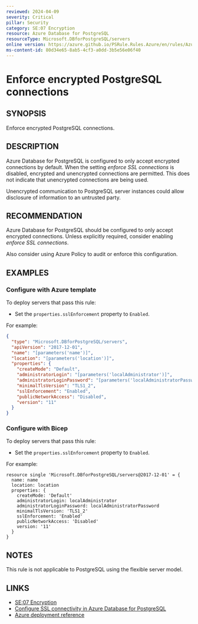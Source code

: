 ```yaml
---
reviewed: 2024-04-09
severity: Critical
pillar: Security
category: SE:07 Encryption
resource: Azure Database for PostgreSQL
resourceType: Microsoft.DBforPostgreSQL/servers
online version: https://azure.github.io/PSRule.Rules.Azure/en/rules/Azure.PostgreSQL.UseSSL/
ms-content-id: 80d34e65-8ab5-4cf3-a0dd-3b5e56e06f40
---
```


# Enforce encrypted PostgreSQL connections

## SYNOPSIS

Enforce encrypted PostgreSQL connections.

## DESCRIPTION

Azure Database for PostgreSQL is configured to only accept encrypted connections by default.
When the setting _enforce SSL connections_ is disabled, encrypted and unencrypted connections are permitted.
This does not indicate that unencrypted connections are being used.

Unencrypted communication to PostgreSQL server instances could allow disclosure of information to an untrusted party.

## RECOMMENDATION

Azure Database for PostgreSQL should be configured to only accept encrypted connections.
Unless explicitly required, consider enabling _enforce SSL connections_.

Also consider using Azure Policy to audit or enforce this configuration.

## EXAMPLES

### Configure with Azure template

To deploy servers that pass this rule:

- Set the `properties.sslEnforcement` property to `Enabled`.

For example:

```json
{
  "type": "Microsoft.DBforPostgreSQL/servers",
  "apiVersion": "2017-12-01",
  "name": "[parameters('name')]",
  "location": "[parameters('location')]",
  "properties": {
    "createMode": "Default",
    "administratorLogin": "[parameters('localAdministrator')]",
    "administratorLoginPassword": "[parameters('localAdministratorPassword')]",
    "minimalTlsVersion": "TLS1_2",
    "sslEnforcement": "Enabled",
    "publicNetworkAccess": "Disabled",
    "version": "11"
  }
}
```

### Configure with Bicep

To deploy servers that pass this rule:

- Set the `properties.sslEnforcement` property to `Enabled`.

For example:

```bicep
resource single 'Microsoft.DBforPostgreSQL/servers@2017-12-01' = {
  name: name
  location: location
  properties: {
    createMode: 'Default'
    administratorLogin: localAdministrator
    administratorLoginPassword: localAdministratorPassword
    minimalTlsVersion: 'TLS1_2'
    sslEnforcement: 'Enabled'
    publicNetworkAccess: 'Disabled'
    version: '11'
  }
}
```

## NOTES

This rule is not applicable to PostgreSQL using the flexible server model.

## LINKS

- [SE:07 Encryption](https://learn.microsoft.com/azure/well-architected/security/encryption#data-in-transit)
- [Configure SSL connectivity in Azure Database for PostgreSQL](https://learn.microsoft.com/azure/postgresql/single-server/concepts-ssl-connection-security)
- [Azure deployment reference](https://learn.microsoft.com/azure/templates/microsoft.dbforpostgresql/servers)
